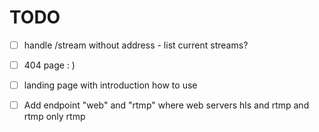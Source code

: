 # TODO

- [ ] handle /stream without address  - list current streams?
- [ ] 404 page : )
- [ ] landing page with introduction how to use
- [ ] Add endpoint "web" and "rtmp" where web servers hls and rtmp and rtmp only rtmp

